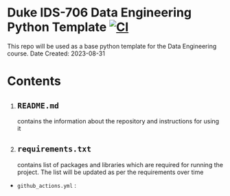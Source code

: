 # Duke IDS-706 Data Engineering Python Template [![CI](https://github.com/revanth7667/Duke_IDS_706-DE/actions/workflows/github_actions.yml/badge.svg)](https://github.com/revanth7667/Duke_IDS_706-DE/actions/workflows/github_actions.yml)

This repo will be used as a base python template for the Data Engineering course. 
Date Created: 2023-08-31

# Contents
1. ## ``README.md``
   contains the information about the repository and instructions for using it
2. ## ``requirements.txt``
   contains list of packages and libraries which are required for running the project. The list will be updated as per the requirements over time
- ``github_actions.yml`` : 
